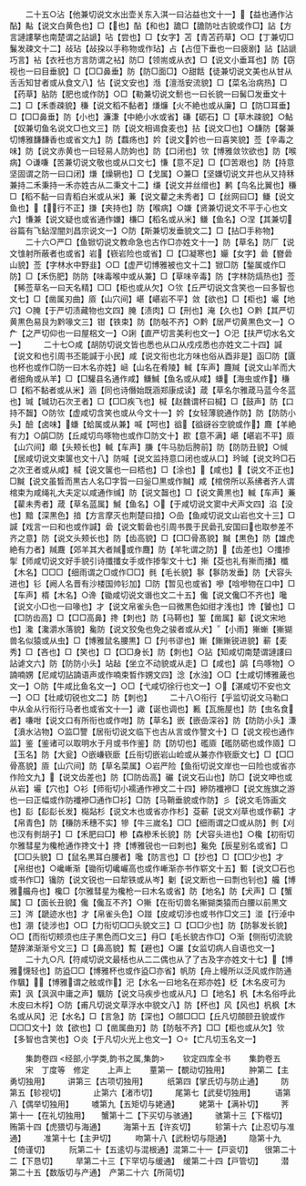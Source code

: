 <!-- { "loadSidebar": true } -->
　　二十五○沾【他兼切说文水出壶关东入淇一曰沾益也文十一】【益也通作沾酟】黇【说文白黄色也】□【也】酟【和也】舚□【舚防吐古貌或作□】詀【方言謰謱拏也南楚谓之詀謕】呫【尝也】□【女字】苫【青苫药草】○□【丁兼切□鬑发疎文十二】敁玷【敁挅以手称物或作玷】占【占侸下垂也一曰疲剧】詀【詀謕巧言】袩【衣衽也方言防谓之袩】防□【领耑或从衣】□【说文小垂耳也】防【窃视也一曰目垂貌】□【□□鼻垂】防【防□面□】○甜餂【徒兼切说文美也从甘从舌舌知甘者或从食文八】怗【说文安也】湉【澶湉安流貌】□【菜名治病热】□【药草】胋防【肥也或作防】○□【勒兼切说文鬋也一曰长貌一曰髺□发垂文十二】□【禾黍疎貌】稴【说文稻不黏者】熑燫【火不絶也或从廉】□【防□耳垂】□【□□鼻垂】防【小也】濂溓【中絶小水或省】磏【砺石】□【草木疎貌】○鮎【奴兼切鱼名说文□也文三】防【说文相谒食麦也】拈【说文□也】○馦防【馨兼切博雅馦馦香也或省文九】防【蠚疡也】妗【说文妗也一曰喜笑貌】莶【辛毒之味】防【说文赤黄也一曰轻易人防姁也】防【口闭也】欦【博雅敛欦欲也】防【喉病】○谦嗛【苦兼切说文敬也或从口文七】慊【意不足】□【□苦艰也】防【持意坚固谓之防一曰口闭】熑【燥辋也】□【戈属】○兼□【坚嫌切说文并也从又持秝兼持二禾秉持一禾亦姓古从二秉文十二】缣【说文并丝缯也】鹣【鸟名比翼也】稴□【稻不黏一曰青稻白米或从米】蒹【说文藋之未秀者】□【丝网曰□】鳒【说文鱼也】【行不正】搛【夹持也】防【喉病】○嫌【贤兼切说文不平于心也文六】慊兼【说文疑也或省通作嫌】槏□【稻名或从米】鳒【鱼名】○涅【其兼切谷篇有飞鉆涅闇刘昌宗说文一】○防【斯兼切发垂貌文二】□【拈□手称物】
　　二十六○严□【鱼锨切说文教命急也古作□亦姓文十一】防【草名】防厂【说文隿射所蔽者也或省】岩【嵚岩险也或省】□【□凝寒也】孍【女字】碞【嶜碞山貌】莶【字林水中野韭】○□【虚严切博雅被也文十二】锨□防【鍫属或作□防】□【禾伤肥】防防【味毒喉中或从兼】□【草味辛毒】防【字林防熇热也】莶【豨莶草名一曰天名精】□□【柜也或从欠】○欦【丘严切说文含笑也一曰多智也文七】□【凿属刃曲】厱【山穴间】嵁【嵁岩不平】敛【欲也】□【柜也】壧【地穴】○腌【于严切渍藏物也文四】腌【渍肉】□【刑也】淹【久也】○黔【其严切黄黒色易艮为黔喙文三】钳【铁束】防【防敧不齐】○黔【居严切黄黒色文一】○厃【之严切仰也一曰屋梠文一】○誗【直严切言美利也文一】○汜【扶严切水名文一】
　　二十七○咸【胡防切说文皆也悉也从口从戍戍悉也亦姓文二十四】諴【说文和也引周书丕能諴于小民】咸【说文衔也北方味也俗从酉非是】函□防【匵也杯也或作□防一曰木名亦姓】崡【山名在肴陵】輱【车声】麙羬【说文山羊而大者细角或从羊】□【□驩县名通作咸】鳒鰔【鱼名或从咸】螊【海虫或作】稴□【稻不黏者或从米】涵【同也诗僭始既涵郑康成读】葴【草名尔雅葴马蓝今冬蓝也】瑊【瑊玏石次玊者】□【□□疾飞也】椷【赵魏谓杯曰椷】□【鼓声】防【口持不齧】○防欦【虚咸切含笑也或从今文十一】妗【女轻薄貌通作防】防【防防小头】醶【卤味】螊【蛤属或从兼】喊【呵也】谽【谽谺谷空貌或作】麙【羊絶有力】○鹐□防【丘咸切鸟啄物也或作□防文十】歁【意不满】嵁【嵁岩不平】厱【山穴间】顑【头颊长也】輱【车声】膁【牛马肋后胯前】防【防防丑貌】○缄【居咸切说文束箧也文十八】防喊【说文监持意口闭也或从口】玪瑊【说文玪□石之次玊者或从咸】椷【说文箧也一曰桮也】□【涂也】【咸也】【说文不正也】□黬【说文虽晳而黒古人名□字晢一曰釡□黒或作黬】咸【棺傍所以系绋者齐人谓棺束为咸绳礼大夫定以咸通作缄】防【说文齧也】□【说文黄黒也】輱【车声】蒹【雚未秀者】葴【草名蓝属】鰔【鱼名】○【于咸切说文窦中犬声文四】淊【没也】黯【深黒色】揞【方言摩灭也荆楚曰揞】○嵒【鱼咸切说文山岩也文十三】□諴【戏言一曰和也或作諴】碞【说文磛碞也引周书畏于民碞孔安国曰也取参差不齐之意】防【说文头颊长也】防【齿高貌】□【□□骨髙貌】黬【黒色】防【雄虎絶有力者】羬麙【郊羊其大者羬或作麙】防【羊牝谓之防】【齿差也】○攕掺揱【师咸切说文好手貌引诗攕攕女手或作掺揱文十七】摲【芟也礼有摲而播】櫼【木名】□□□【细雨谓之□或作□□】毵【毛长貌】鬖【鬖防发垂】防【犬容头进也】钐【阙人名晋有沙楼国帅钐加】□防【暂见也或省】嘇【唅嘇物在口中】□【车声】楈【木名】○谗【锄咸切说文谮也文二十五】儳【说文儳□不齐也】嚵【说文小□也一曰喙也】才【说文帛雀头色一曰微黒色如绀才浅也】馋【饕也】□【□防齿高】□【□□高鼻】搀【刺也】防【马鞯也】錾【凿属】酁【说文宋地也】瀺【瀺灂水落貌】毚防【说文狡兔也免之骏者或从犬】【小雨】獑螹【獑猢兽名似猿或从虫】□【博雅鼠名腰黒】□【刋书谬也】鏩【鏩鏩锐进貌】蔪【麦秀】□【吝也】□【笑也】□【□□身长】防【刺也】○詀【知咸切南楚谓謰謱曰詀谑文六】防【防防小头】站趈【坐立不动貌或从走】□【咸也】鹐【鸟啄物】○諵喃娚【尼咸切詀諵语声或作喃束晳作娚文四】淰【水浊】○□【士咸切博雅薉也文一】○防【牛咸比鱼名文一】○□【弋咸切徐行也文一】○【湛咸切不安也文一】○□【壮咸切锐也文二】防【刺也】
　　二十八○衔行【乎监切说文马勒口中从金从行衔行马者也或省文十一】譀【诞也调也】甉【瓦施屋也】防【虫名食者】嗛咁【说文口有所衔也或作咁】防【草名】嵌【嵌嵒深谷】防【防防小头】溓【濆水沾物】○监□譼【居衔切说文临下也古从言或作譼文十】□【说文视也通作监】鉴【鉴诸可以取明水于月或书作鉴】防【防切也】礛厱【礛防砺也或作厱】□【玉名】防【大瓮】○嵌嵰嵚廞【丘衔切嵌岩山崄或从兼亦作嵚廞文七】□【□□骨髙貌】厱【山穴间】防【草名菜属】○岩严险【鱼衔切说文岸也一曰险也或省亦作险文九】【说文齿差也】防【□防齿高】礹【说文石山也】防□【说文呻也或从岩】壧【穴也】○衫【师衔切小襦通作襂文二十四】縿防襳襂□【说文旌旗之游也一曰正幅或作防襳襂□通作□衫】□防【马鞘垂貌或作防】彡【说文毛饰画文也】髟【髟髟长发】檆煔杉【说文木也或省亦作杉】芟蔪【说文刈草也或作蔪】才【帛青色】防【稴防禾穗不实】犙【牛三嵗名】□□【细雨谓之□或从防】剼【刈也汉有剼胡子】□【禾肥曰□】槮【森槮禾长貌】防【犬容头进也】○欃【初衔切尔雅彗星为欃枪通作搀文十】搀【博雅锐也一曰刺也】毚免【辰星别名或省】□【□□头貌】□【鼠名黒耳白腰者】嚵【防言也】□【抄也】□【□□少也】才【帛绀也】○巉嶃渐【锄衔切巉巗高也或作嶃渐亦书作崭文十五】磛【说文□石也或书作□】镵防【说文锐也一曰犂铁或从岑】劖【说文断也一曰剽也钊也】艬【博雅艬舟也】欃□【尔雅彗星为欃枪一曰木名或省】防【地名】防【犬声】□【蟹属】□【面长丑貌】儳【儳互不齐】○獑【在衔切兽名獑猢类猿而白腰以前黒文三】涔【蹏迹水也】才【帛雀头色】○踫【皮咸切涉也或书作□文三】湴【行淖中也】淜【徒涉也】○□【力衔切□□头貌文三】□【□□少也】防【防鬖发长貌】○□【而衔切颊须也庄子黒色而□文三】冄□【毛长貌古作□】○渐【侧衔切流貌楚辞涕渐渐兮文三】□【鼻高貌】覱【避也】○讝【女监切病人自语也文一】
　　二十九○凡【符咸切说文最栝也从二二偶也从了了古及字亦姓文十七】【博雅懱轻也】防盕□□【博雅杯也或作盕□亦省】帆防【舟上幔所以泛风或作防通作颿】【博雅谓之舷或作】汜【水名一曰地名在郑亦姓】柉【木名皮可为索】沨【沨沨中庸之声】颿防【说文马疾步也或从凡】□【地名】杋【木名俗呼此木皮曰木桴】○防【甫凡切说文草浮水中貌文八】防【杯也】风【风也】杋枫【木名或从风】汜【水名】□【言急】防【深也】○顩□□□【丘凡切顩颐丑貌或作□□□文十】敛【欲也】□【凿属曲刃】防【防敧不齐】□□【柜也或从欠】欦【多智也含笑也】○炎【于凡切火光上也文一】○【亡凡切玉名文一】




　　集韵卷四
<经部,小学类,韵书之属,集韵>
　　钦定四库全书
　　集韵卷五
　　宋　丁度等　修定
　　上声上
　　蕫第一【覩动切独用】　　　肿第二【主勇切独用】
　　讲第三【古项切独用】　　　纸第四【掌氏切与防止通】
　　防第五【轸视切】　　　　止第六【渚市切】
　　尾第七【武斐切独用】　　　语第八【偶举切独用】
　　噳第九【五矩切与姥通】　　　姥第十【满补切】
　　荠第十一【在礼切独用】　　蟹第十二【下买切与骇通】
　　骇第十三【下楷切】　　　贿第十四【虎猥切与海通】
　　海第十五【许亥切】　　　轸第十六【止忍切与准通】
　　准第十七【主尹切】　　　吻第十八【武粉切与隠通】
　　隐第十九【倚谨切】　　　阮第二十【五逺切与混根通】混第二十一【戸衮切】　　很第二十二【下恳切】
　　旱第二十三【下罕切与缓通】　缓第二十四【戸管切】
　　潜第二十五【数版切与产通】　产第二十六【所简切】
